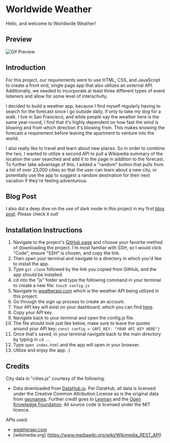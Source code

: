 # Worldwide Weather

Hello, and welcome to Worldwide Weather!

## Preview
![Gif Preview](https://i.imgur.com/E9x9JTe.gifv)

## Introduction

For this project, our requirements were to use HTML, CSS, and JavaScript to create a front end, single page app that also utilizes an external API. Additionally, we needed to incorporate at least three different types of event listeners and allow for some level of interactivity.

I decided to build a weather app, because I find myself regularly having to search for the forecast since I go outside daily, if only to take my dog for a walk. I live in San Francisco, and while people say the weather here is the same year-round, I find that it's highly dependent on how fast the wind is blowing and from which direction it's blowing from. This makes knowing the forecast a requirement before leaving the apartment to venture into the world.

I also really like to travel and learn about new places. So in order to combine the two, I wanted to utilize a second API to pull a Wikipedia summary of the location the user searched and add it to the page in addition to the forecast. To further take advantage of this, I added a "random" button that pulls from a list of over 23,000 cities so that the user can learn about a new city, or potentially use the app to suggest a random destination for their next vacation if they're feeling adventurous.

## Blog Post

I also did a deep dive on the use of dark mode in this project in my first [blog post](https://dev.to/trevortx/first-project-worldwide-weather-4dno). Please check it out!

## Installation Instructions
1. Navigate to the project's [GitHub page](https://github.com/trevortx/worldwide-weather) and choose your favorite method of downloading the project. I'm most familiar with SSH, so I would click "Code", ensure "SSH" is chosen, and copy the link.
2. Then open your terminal and navigate to a directory in which you'd like to install the app. 
3. Type `git clone` followed by the link you copied from GitHub, and the app should be installed.
4. cd into the "js" folder and type the following command in your terminal to create a new file: `touch config.js`
4. Navigate to [weatherapi.com](https://www.weatherapi.com/) which is the weather API being utilized in this project.
5. Go through the sign up process to create an account.
6. Your API key will exist on your dashboard, which you can find [here](https://www.weatherapi.com/my/).
7. Copy your API key.
8. Navigate back to your terminal and open the config.js file.
9. The file should look just like below, make sure to leave the quotes around your API key:
`const config = {API_KEY: "YOUR API KEY HERE"}`
10. Once that's saved, in your terminal navigate back to the main directory by typing in `cd ..`
11. Type `open index.html` and the app will open in your browser.
12. Utilize and enjoy the app. :)

## Credits
City data in "cities.js" courtesy of the following:
- Data downloaded from [DataHub.io](https://datahub.io/core/world-cities). Per DataHub, all data is licensed under the Creative Common Attribution License as is the original data from [geonames](http://www.geonames.org/). Further credit goes to [Lexman](https://okfnlabs.org/members/lexman/) and the [Open Knowledge Foundation](https://okfn.org/). All source code is licensed under the MIT licence.

APIs used:
- [weatherapi.com](https://www.weatherapi.com/)
- [wikimedia.org] (https://www.mediawiki.org/wiki/Wikimedia_REST_API)

